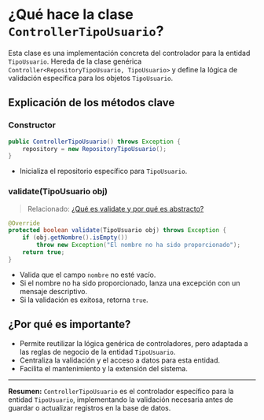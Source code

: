 # ¿Qué hace la clase `ControllerTipoUsuario`?

Esta clase es una implementación concreta del controlador para la entidad `TipoUsuario`. Hereda de la clase genérica `Controller<RepositoryTipoUsuario, TipoUsuario>` y define la lógica de validación específica para los objetos `TipoUsuario`.

## Explicación de los métodos clave

### Constructor
```java
public ControllerTipoUsuario() throws Exception {
    repository = new RepositoryTipoUsuario();
}
```
- Inicializa el repositorio específico para `TipoUsuario`.

### validate(TipoUsuario obj)
> Relacionado: [¿Qué es validate y por qué es abstracto?](METHODS/ABSTRACTS/ValidateMetodoExplicacion.md)
```java
@Override
protected boolean validate(TipoUsuario obj) throws Exception {
    if (obj.getNombre().isEmpty())
        throw new Exception("El nombre no ha sido proporcionado");
    return true;
}
```
- Valida que el campo `nombre` no esté vacío.
- Si el nombre no ha sido proporcionado, lanza una excepción con un mensaje descriptivo.
- Si la validación es exitosa, retorna `true`.

## ¿Por qué es importante?
- Permite reutilizar la lógica genérica de controladores, pero adaptada a las reglas de negocio de la entidad `TipoUsuario`.
- Centraliza la validación y el acceso a datos para esta entidad.
- Facilita el mantenimiento y la extensión del sistema.

---

**Resumen:**
`ControllerTipoUsuario` es el controlador específico para la entidad `TipoUsuario`, implementando la validación necesaria antes de guardar o actualizar registros en la base de datos.
